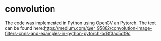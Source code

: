 # convolution
The code was implemented in Python using OpenCV an Pytorch.
The text can be found here:https://medium.com/@er_95882/convolution-image-filters-cnns-and-examples-in-python-pytorch-bd3f3ac5df9c
 
